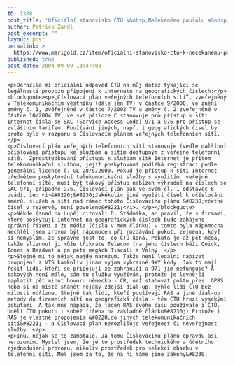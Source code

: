 ```yaml
---
ID: 1308
post_title: 'Oficiální stanovisko ČTÚ k&nbsp;Nečekanému paušálu a&nbsp;internetu na geografických číslech'
author: Patrick Zandl
post_excerpt: ""
layout: post
permalink: >
  https://www.marigold.cz/item/oficialni-stanovisko-ctu-k-necekanemu-pausalu-a-internetu-na-geografickych-cislech
published: true
post_date: 2004-09-09 13:47:08
---
```

	<p>Dorazila mi oficiální odpověď ČTÚ na můj dotaz týkající se legálnosti provozu připojení k internetu na geografických číslech:</p>
	<blockquote><p>„Číslovací plán veřejných telefonních sítí“, zveřejněný v Telekomunikačním věstníku (dále jen TV) v částce 9/2000, ve znění změny č. 1, zvěřejněné v částce 7/2002 TV a změny č. 2 zveřejněné v částce 10/2004 TV, ve své příloze C stanovuje pro přístup k síti Internet čísla se SAC (Service Access Code) 971 a 976 pro přístup se zvláštním tarifem. Používání jiných, např. i geografických čísel by proto bylo v rozporu s Číslovacím plánem veřejných telefonních sítí.</p>
	<p>Číslovací plán veřejných telefonních sítí stanovuje (vedle dalšího) očíslování přístupu ke službám a sítím dostupným z veřejné telefonní sítě.  Zprostředkování přístupu k službám sítě Internet je přitom telekomunikační službou, jejíž poskytování podléhá registraci podle generální licence č. GL-28/S/2000. Pokud je přístup k síti Internet předmětem poskytování telekomunikační služby s využitím  veřejné telefonní sítě, musí být takový přístup nabízen výhradně na číslech se SAC 971, případně 976. Číslovací plán pak ve svém čl. 1 odstavec 6 uvádí, že: <i>&#8220;&#8230;Jakékoliv jiné využití čísel k očíslování směrů, služeb a sítí nad rámec tohoto Číslovacího plánu &#8230;včetně čísel v rezervě, není povoleno&#8221;</i>. </p></blockquote>
	<p>Někde (snad na Lupě) citovali D. Stádníka, an pravil, že s firmami, které poskytují internet na geografických číslech bude zahájeno správní řízení a že média (čísla v mém článku) v tomto byla nápomocna. Nechtěl jsem zrovna být nápomocen při rozdávání pokut, zejména, když si nemyslím, že správné jest to, co ČTÚ koná. Pokuta je až pět mega, takže slíznout ji může třikráte Telecom (na jeho číslech běží Quick, Idnes a Razdva) a po pěti megách Tiscali a Volný. </p>
	<p>Stejně mi to nějak nejde narozum. Takže není legální nabízet propojení z VTS kamkoliv jinam vyjma vyhrazné 9XY kódy. Jak to mají řešit lidi, kteří se připojují ze zahraničí a 971 jim nefunguje? A takových není málo, sám tu službu využívám, protože je levnější zaplatit pět minut hovoru německo - ČR, než stahovat poštu přes  GPRS nebo si na místě shánět nějaký zdejší dial-up. Tyhle lidi ČTÚ bez milosti odřízne. Stejně tak lidi, kteří používají RAS a jiné dial-up metody do firemních sítí na geografická čísla - těm ČTÚ hrozí vysokými pokutami. A tak mne napadá, že jeden RAS svého času používalo i ČTÚ. Udělí ČTÚ pokutu i sobě? (třeba na základně článku&#8230;) Protože i RAS je vlastně propojením &#8220;do jiných telekomunikačních sítí&#8221; - a Číslovací plán nerozlišuje veřejnost či neveřejnost služby. </p>
	<p>Inu, nějak se to zamotalo. Já tomu Číslovacímu plánu opravdu asi nerozumím. Myslel jsem, že je to prostředek technického a účetního zjednodušení provozu, nikoliv prostředek pro selekci obsahu v telefonní síti. Měl jsem za to, že na ni máme jiné zákony&#8230;
</p>